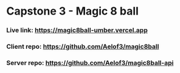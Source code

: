 # Capstone 3 - Magic 8 ball

### Live link: https://magic8ball-umber.vercel.app  
### Client repo: https://github.com/Aelof3/magic8ball  
### Server repo: https://github.com/Aelof3/magic8ball-api  
